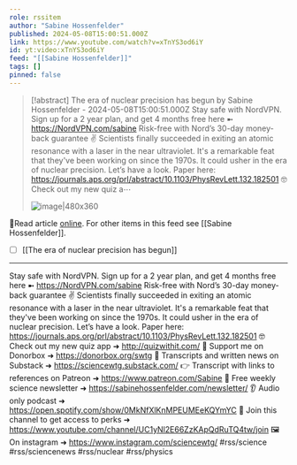 ```yaml
---
role: rssitem
author: "Sabine Hossenfelder"
published: 2024-05-08T15:00:51.000Z
link: https://www.youtube.com/watch?v=xTnYS3od6iY
id: yt:video:xTnYS3od6iY
feed: "[[Sabine Hossenfelder]]"
tags: []
pinned: false
---
```

> [!abstract] The era of nuclear precision has begun by Sabine Hossenfelder - 2024-05-08T15:00:51.000Z
> Stay safe with NordVPN. Sign up for a 2 year plan, and get 4 months free here ➼ https://NordVPN.com/sabine Risk-free with Nord’s 30-day money-back guarantee ✌ Scientists finally succeeded in exiting an atomic resonance with a laser in the near ultraviolet. It's a remarkable feat that they've been working on since the 1970s. It could usher in the era of nuclear precision. Let’s have a look. Paper here: https://journals.aps.org/prl/abstract/10.1103/PhysRevLett.132.182501 🤓 Check out my new quiz a⋯
>
> ![image|480x360](https://i1.ytimg.com/vi/xTnYS3od6iY/hqdefault.jpg)

🔗Read article [online](https://www.youtube.com/watch?v=xTnYS3od6iY). For other items in this feed see [[Sabine Hossenfelder]].

- [ ] [[The era of nuclear precision has begun]]
- - -
Stay safe with NordVPN. Sign up for a 2 year plan, and get 4 months free here ➼ https://NordVPN.com/sabine Risk-free with Nord’s 30-day money-back guarantee ✌ Scientists finally succeeded in exiting an atomic resonance with a laser in the near ultraviolet. It's a remarkable feat that they've been working on since the 1970s. It could usher in the era of nuclear precision. Let’s have a look. Paper here: https://journals.aps.org/prl/abstract/10.1103/PhysRevLett.132.182501 🤓 Check out my new quiz app ➜ http://quizwithit.com/ 💌 Support me on Donorbox ➜ https://donorbox.org/swtg 📝 Transcripts and written news on Substack ➜ https://sciencewtg.substack.com/ 👉 Transcript with links to references on Patreon ➜ https://www.patreon.com/Sabine 📩 Free weekly science newsletter ➜ https://sabinehossenfelder.com/newsletter/ 👂 Audio only podcast ➜ https://open.spotify.com/show/0MkNfXlKnMPEUMEeKQYmYC 🔗 Join this channel to get access to perks ➜ https://www.youtube.com/channel/UC1yNl2E66ZzKApQdRuTQ4tw/join 🖼️ On instagram ➜ https://www.instagram.com/sciencewtg/ #rss/science #rss/sciencenews #rss/nuclear #rss/physics